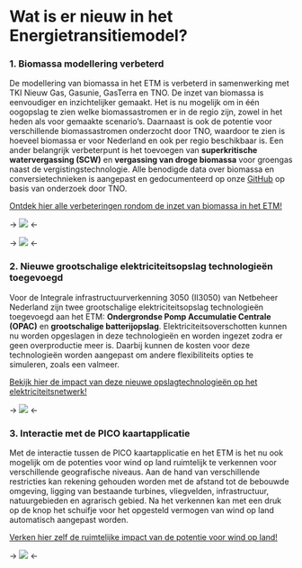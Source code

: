 # Wat is er nieuw in het Energietransitiemodel?

### 1. Biomassa modellering verbeterd

De modellering van biomassa in het ETM is verbeterd in samenwerking met TKI Nieuw Gas, Gasunie, GasTerra en TNO. De inzet van biomassa is eenvoudiger en inzichtelijker gemaakt. Het is nu mogelijk om in één oogopslag te zien welke biomassastromen er in de regio zijn, zowel in het heden als voor gemaakte scenario’s. Daarnaast is ook de potentie voor verschillende biomassastromen onderzocht door TNO, waardoor te zien is hoeveel biomassa er voor Nederland en ook per regio beschikbaar is. Een ander belangrijk verbeterpunt is het toevoegen van **superkritische watervergassing (SCW)** en **vergassing van droge biomassa** voor groengas naast de vergistingstechnologie. Alle benodigde data over biomassa en conversietechnieken is aangepast en gedocumenteerd op onze [GitHub][biomass documentation] op basis van onderzoek door TNO.

[Ontdek hier alle verbeteringen rondom de inzet van biomassa in het ETM!][biomass slide]

-> ![](/assets/pages/whats_new/biomass_sankey_nl.png) <-

-> ![](/assets/pages/whats_new/biomass_potential_nl.png) <-

### 2. Nieuwe grootschalige elektriciteitsopslag technologieën toegevoegd

Voor de Integrale infrastructuurverkenning 3050 (II3050) van Netbeheer Nederland zijn twee grootschalige elektriciteitsopslag technologieën toegevoegd aan het ETM: **Ondergrondse Pomp Accumulatie Centrale (OPAC)** en **grootschalige batterijopslag**. Elektriciteitsoverschotten kunnen nu worden opgeslagen in deze technologieën en worden ingezet zodra er geen overproductie meer is. Daarbij kunnen de kosten voor deze technologieën worden aangepast om andere flexibiliteits opties te simuleren, zoals een valmeer.

[Bekijk hier de impact van deze nieuwe opslagtechnologieën op het elektriciteitsnetwerk!][flex slide]

-> ![](/assets/pages/whats_new/new_flex_options_nl.png) <-

### 3. Interactie met de PICO kaartapplicatie

Met de interactie tussen de PICO kaartapplicatie en het ETM is het nu ook mogelijk om de potenties voor wind op land ruimtelijk te verkennen voor verschillende geografische niveaus. Aan de hand van verschillende restricties kan rekening gehouden worden met de afstand tot de bebouwde omgeving, ligging van bestaande turbines, vliegvelden, infrastructuur, natuurgebieden en agrarisch gebied. Na het verkennen kan met een druk op de knop het schuifje voor het opgesteld vermogen van wind op land automatisch aangepast worden.

[Verken hier zelf de ruimtelijke impact van de potentie voor wind op land!][wind slide]

-> ![](/assets/pages/whats_new/pico_nl.png) <-

[biomass documentation]: https://github.com/quintel/documentation/blob/master/general/biomass.md

[biomass slide]: /scenario/supply/biomass/overview

[flex slide]: /scenario/flexibility/excess_electricity/order-of-flexibility-options

[wind slide]: /scenario/supply/electricity_renewable/wind-turbines
